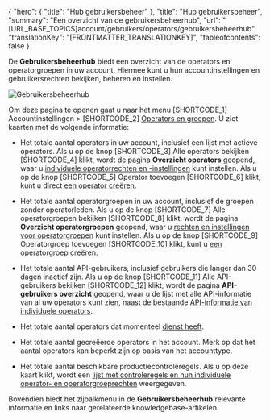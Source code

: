 {
  "hero": {
    "title": "Hub gebruikersbeheer"
  },
  "title": "Hub gebruikersbeheer",
  "summary": "Een overzicht van de gebruikersbeheerhub",
  "url": "[URL_BASE_TOPICS]account/gebruikers/operators/gebruikersbeheerhub",
  "translationKey": "[FRONTMATTER_TRANSLATIONKEY]",
  "tableofcontents": false
}

De **Gebruikersbeheerhub** biedt een overzicht van de operators en operatorgroepen in uw account. Hiermee kunt u hun accountinstellingen en gebruikersrechten bekijken, beheren en instellen.

![Gebruikersbeheerhub]([LINK_URL_1])

Om deze pagina te openen gaat u naar het menu [SHORTCODE_1] Accountinstellingen > [SHORTCODE_2] [Operators en groepen]([LINK_URL_2]). U ziet kaarten met de volgende informatie:

- Het totale aantal operators in uw account, inclusief een lijst met actieve operators. Als u op de knop [SHORTCODE_3] Alle operators bekijken [SHORTCODE_4] klikt, wordt de pagina **Overzicht operators** geopend, waar u [individuele operatorrechten en -instellingen]([LINK_URL_3]) kunt instellen. Als u op de knop [SHORTCODE_5] Operator toevoegen [SHORTCODE_6] klikt, kunt u direct [een operator creëren]([LINK_URL_4]).

- Het totale aantal operatorgroepen in uw account, inclusief de groepen zonder operatorleden. Als u op de knop [SHORTCODE_7] Alle operatorgroepen bekijken [SHORTCODE_8] klikt, wordt de pagina **Overzicht operatorgroepen** geopend, waar u [rechten en instellingen voor operatorgroepen]([LINK_URL_5]) kunt instellen. Als u op de knop [SHORTCODE_9] Operatorgroep toevoegen [SHORTCODE_10] klikt, kunt u [een operatorgroep creëren]([LINK_URL_6]).

- Het totale aantal API-gebruikers, inclusief gebruikers die langer dan 30 dagen inactief zijn. Als u op de knop [SHORTCODE_11] Alle API-gebruikers bekijken [SHORTCODE_12] klikt, wordt de pagina **API-gebruikers overzicht** geopend, waar u de lijst met alle API-informatie van al uw operators kunt zien, naast de bestaande [API-informatie van individuele operators]([LINK_URL_7]).

- Het totale aantal operators dat momenteel [dienst heeft]([LINK_URL_8]).

- Het totale aantal gecreëerde operators in het account. Merk op dat het aantal operators kan beperkt zijn op basis van het accounttype.

- Het totale aantal beschikbare productiecontroleregels. Als u op deze kaart klikt, wordt een [lijst met controleregels en hun individuele operator- en operatorgroeprechten]([LINK_URL_9]) weergegeven.

Bovendien biedt het zijbalkmenu in de **Gebruikersbeheerhub** relevante informatie en links naar gerelateerde knowledgebase-artikelen.